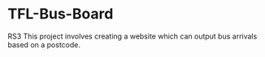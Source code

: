 # TFL-Bus-Board
RS3
This project involves creating a website which can output bus arrivals based on a postcode.
